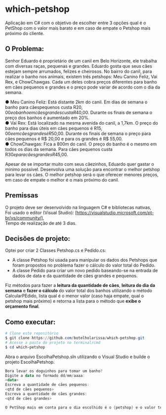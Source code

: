 # which-petshop

Aplicação em C# com o objetivo de escolher entre 3 opções qual é o PetShop com o valor mais barato e em caso de empate o Petshop mais próximo do cliente. 

## O Problema:
Senhor Eduardo é proprietário de um canil em Belo Horizonte, ele trabalha com diversas raças, pequenas e grandes. Eduardo gosta que seus cães estejam sempre arrumados, felizes e
cheirosos. No bairro do canil, para realizar o banho nos animais, existem três petshops: Meu Canino Feliz, Vai Rex, e ChowChawgas. Cada um deles cobra preços diferentes para banho em cães
pequenos e grandes e o preço pode variar de acordo com o dia da semana.

● Meu Canino Feliz: Está distante 2km do canil. Em dias de semana o banho para cãespequenos custa R$20,00 e o banho em cães grandes custa R$40,00. Durante os finais de semana o preço dos banhos é aumentado em 20%.  
● Vai Rex: Está localizado na mesma avenida do canil, a 1,7km. O preço do banho para dias úteis em cães pequenos é R$15,00 e em cães grandes é R$50,00. Durante os finais de semana o preço para cães pequenos é R$ 20,00 e para os grandes é R$ 55,00.  
● ChowChawgas: Fica a 800m do canil. O preço do banho é o mesmo em todos os dias da semana. Para cães pequenos custa R$30 e para cães grandes R$45,00.  

Apesar de se importar muito com seus cãezinhos, Eduardo quer gastar o mínimo possível. Desenvolva uma solução para encontrar o melhor petshop para levar os cães. O melhor petshop será o que oferecer menores preços, em caso de empate o melhor é o mais próximo
do canil.

## Premissas

O projeto deve ser desenvolvido na linguagem C# e bibliotecas nativas,  
Foi usado o editor (Visual Studio): [https://visualstudio.microsoft.com/pt-br/vs/community/],  
Tempo de realização de até 3 dias.

## Decisões de projeto:

Optei por criar 2 Classes Petshop.cs e Pedido.cs:  
- A classe Petshop foi usada para manipular os dados dos Petshops que foram propostos no problema fazer o cálculo do valor total do Pedido.  
- A classe Pedido para criar um novo pedido baseando-se na entrada de dados de data e da quantidade de cães grandes e pequenos. 

Fiz métodos para fazer a **leitura da quantidade de cães**, **leitura do dia da semana** e **fazer o cálculo** do valor total dos banhos utilizando o método CalcularPEdido, lista qual é o menor valor (caso haja empate, qual o petshop mais próximo) e 
retorna a lista para o método que **exibe o orçamento final**.


## Como executar: 

```powershell
# Clone este repositório
$ git clone https://github.com/botelholarissa/which-petshop.git
# Acesse a pasta do projeto no terminal/cmd
$ cd which-petshop
```
Abra o arquivo EscolhaPetshop.sln utilizando o Visual Studio e builde o projeto EscolhaPetshop.

```powershell  
Bora levar os doguinhos para tomar um banho?  
Digite a data no formado dd/mm/aaaa:  
<data>  
Escreva a quantidade de cães pequenos:  
<qtd de cães pequenos>  
Escreva a quantidade de cães grandes:  
<qtd de cães grandes>  

O PetShop mais em conta para o dia escolhido é o {petshop} e o valor total é R${valor}.

```
